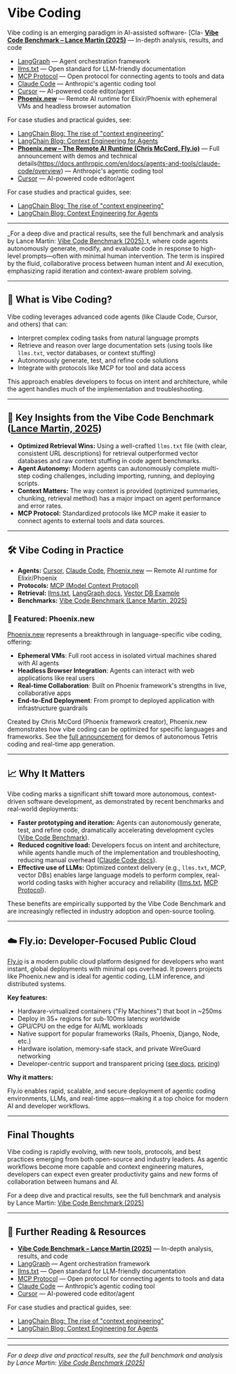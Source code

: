 # Vibe Coding

Vibe coding is an emerging paradigm in AI-assisted software- [Cla- **[Vibe Code Benchmark – Lance Martin (2025)](https://rlancemartin.github.io/2025/04/03/vibe-code/)** — In-depth analysis, results, and code
- [LangGraph](https://langchain-ai.github.io/langgraph/) — Agent orchestration framework
- [llms.txt](https://llmstxt.org/) — Open standard for LLM-friendly documentation
- [MCP Protocol](https://modelcontextprotocol.io/) — Open protocol for connecting agents to tools and data
- [Claude Code](https://docs.anthropic.com/en/docs/agents-and-tools/claude-code/overview) — Anthropic's agentic coding tool
- [Cursor](https://www.cursor.com/) — AI-powered code editor/agent
- **[Phoenix.new](https://phoenix.new/)** — Remote AI runtime for Elixir/Phoenix with ephemeral VMs and headless browser automation

For case studies and practical guides, see:

- [LangChain Blog: The rise of "context engineering"](https://blog.langchain.com/the-rise-of-context-engineering/)
- [LangChain Blog: Context Engineering for Agents](https://blog.langchain.com/context-engineering-for-agents/)
- **[Phoenix.new – The Remote AI Runtime (Chris McCord, Fly.io)](https://fly.io/blog/phoenix-new-the-remote-ai-runtime/)** — Full announcement with demos and technical details(https://docs.anthropic.com/en/docs/agents-and-tools/claude-code/overview) — Anthropic's agentic coding tool
- [Cursor](https://www.cursor.com/) — AI-powered code editor/agent

For case studies and practical guides, see:

- [LangChain Blog: The rise of "context engineering"](https://blog.langchain.com/the-rise-of-context-engineering/)
- [LangChain Blog: Context Engineering for Agents](https://blog.langchain.com/context-engineering-for-agents/)

---

_For a deep dive and practical results, see the full benchmark and analysis by Lance Martin: [Vibe Code Benchmark (2025)](https://rlancemartin.github.io/2025/04/03/vibe-code/)_t, where code agents autonomously generate, modify, and evaluate code in response to high-level prompts—often with minimal human intervention. The term is inspired by the fluid, collaborative process between human intent and AI execution, emphasizing rapid iteration and context-aware problem solving.

---

## 🚀 What is Vibe Coding?

Vibe coding leverages advanced code agents (like Claude Code, Cursor, and others) that can:

- Interpret complex coding tasks from natural language prompts
- Retrieve and reason over large documentation sets (using tools like `llms.txt`, vector databases, or context stuffing)
- Autonomously generate, test, and refine code solutions
- Integrate with protocols like MCP for tool and data access

This approach enables developers to focus on intent and architecture, while the agent handles much of the implementation and troubleshooting.

---

## 🧪 Key Insights from the Vibe Code Benchmark ([Lance Martin, 2025](https://rlancemartin.github.io/2025/04/03/vibe-code/))

- **Optimized Retrieval Wins:** Using a well-crafted `llms.txt` file (with clear, consistent URL descriptions) for retrieval outperformed vector databases and raw context stuffing in code agent benchmarks.
- **Agent Autonomy:** Modern agents can autonomously complete multi-step coding challenges, including importing, running, and deploying scripts.
- **Context Matters:** The way context is provided (optimized summaries, chunking, retrieval method) has a major impact on agent performance and error rates.
- **MCP Protocol:** Standardized protocols like MCP make it easier to connect agents to external tools and data sources.

---

## 🛠️ Vibe Coding in Practice

- **Agents:** [Cursor](https://www.cursor.com/), [Claude Code](https://docs.anthropic.com/en/docs/agents-and-tools/claude-code/overview), [Phoenix.new](https://phoenix.new/) — Remote AI runtime for Elixir/Phoenix
- **Protocols:** [MCP (Model Context Protocol)](https://www.anthropic.com/news/model-context-protocol)
- **Retrieval:** [llms.txt](https://llmstxt.org/), [LangGraph docs](https://langchain-ai.github.io/langgraph/llms-full.txt), [Vector DB Example](https://github.com/langchain-ai/vibe-code-benchmark/blob/main/context_and_mcp/build_langgraph_context.py)
- **Benchmarks:** [Vibe Code Benchmark (Lance Martin, 2025)](https://rlancemartin.github.io/2025/04/03/vibe-code/)

### 🌟 Featured: Phoenix.new

[Phoenix.new](https://phoenix.new/) represents a breakthrough in language-specific vibe coding, offering:

- **Ephemeral VMs**: Full root access in isolated virtual machines shared with AI agents
- **Headless Browser Integration**: Agents can interact with web applications like real users
- **Real-time Collaboration**: Built on Phoenix framework's strengths in live, collaborative apps
- **End-to-End Deployment**: From prompt to deployed application with infrastructure guardrails

Created by Chris McCord (Phoenix framework creator), Phoenix.new demonstrates how vibe coding can be optimized for specific languages and frameworks. See the [full announcement](https://fly.io/blog/phoenix-new-the-remote-ai-runtime/) for demos of autonomous Tetris coding and real-time app generation.

---

## 📈 Why It Matters

Vibe coding marks a significant shift toward more autonomous, context-driven software development, as demonstrated by recent benchmarks and real-world deployments:

- **Faster prototyping and iteration:** Agents can autonomously generate, test, and refine code, dramatically accelerating development cycles ([Vibe Code Benchmark](https://rlancemartin.github.io/2025/04/03/vibe-code/)).
- **Reduced cognitive load:** Developers focus on intent and architecture, while agents handle much of the implementation and troubleshooting, reducing manual overhead ([Claude Code docs](https://docs.anthropic.com/en/docs/agents-and-tools/claude-code/overview)).
- **Effective use of LLMs:** Optimized context delivery (e.g., `llms.txt`, MCP, vector DBs) enables large language models to perform complex, real-world coding tasks with higher accuracy and reliability ([llms.txt](https://llmstxt.org/), [MCP Protocol](https://modelcontextprotocol.io/)).

These benefits are empirically supported by the Vibe Code Benchmark and are increasingly reflected in industry adoption and open-source tooling.

---

## ☁️ Fly.io: Developer-Focused Public Cloud

[Fly.io](https://fly.io/) is a modern public cloud platform designed for developers who want instant, global deployments with minimal ops overhead. It powers projects like Phoenix.new and is ideal for agentic coding, LLM inference, and distributed systems.

**Key features:**

- Hardware-virtualized containers ("Fly Machines") that boot in ~250ms
- Deploy in 35+ regions for sub-100ms latency worldwide
- GPU/CPU on the edge for AI/ML workloads
- Native support for popular frameworks (Rails, Phoenix, Django, Node, etc.)
- Hardware isolation, memory-safe stack, and private WireGuard networking
- Developer-centric support and transparent pricing ([see docs](https://fly.io/docs/), [pricing](https://fly.io/pricing/))

**Why it matters:**

Fly.io enables rapid, scalable, and secure deployment of agentic coding environments, LLMs, and real-time apps—making it a top choice for modern AI and developer workflows.

---

## Final Thoughts

Vibe coding is rapidly evolving, with new tools, protocols, and best practices emerging from both open-source and industry leaders. As agentic workflows become more capable and context engineering matures, developers can expect even greater productivity gains and new forms of collaboration between humans and AI.

For a deep dive and practical results, see the full benchmark and analysis by Lance Martin: [Vibe Code Benchmark (2025)](https://rlancemartin.github.io/2025/04/03/vibe-code/)

---

## 🔗 Further Reading & Resources

- **[Vibe Code Benchmark – Lance Martin (2025)](https://rlancemartin.github.io/2025/04/03/vibe-code/)** — In-depth analysis, results, and code
- [LangGraph](https://langchain-ai.github.io/langgraph/) — Agent orchestration framework
- [llms.txt](https://llmstxt.org/) — Open standard for LLM-friendly documentation
- [MCP Protocol](https://modelcontextprotocol.io/) — Open protocol for connecting agents to tools and data
- [Claude Code](https://docs.anthropic.com/en/docs/agents-and-tools/claude-code/overview) — Anthropic’s agentic coding tool
- [Cursor](https://www.cursor.com/) — AI-powered code editor/agent

For case studies and practical guides, see:
- [LangChain Blog: The rise of "context engineering"](https://blog.langchain.com/the-rise-of-context-engineering/)
- [LangChain Blog: Context Engineering for Agents](https://blog.langchain.com/context-engineering-for-agents/)

---
---

_For a deep dive and practical results, see the full benchmark and analysis by Lance Martin: [Vibe Code Benchmark (2025)](https://rlancemartin.github.io/2025/04/03/vibe-code/)_
